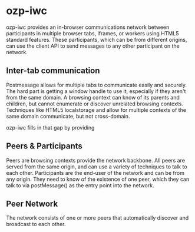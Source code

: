 ozp-iwc
==============================

ozp-iwc provides an in-browser communications network between participants in multiple browser tabs, 
iframes, or workers using HTML5 standard features.  These participants, which can be from different origins,
can use the client API to send messages to any other participant on the network.

Inter-tab communication
-----------------------
Postmessage allows for multiple tabs to communicate easily and securely.  The hard part is getting a window
handle to use it, especially if they aren't from the same domain.  A browsing context can know of its parents 
and children, but cannot enumerate or discover unrelated browsing contexts.  Techniques like HTML5 localstorage and 
allow for multiple contexts of the same domain communicate, but not cross-domain.

ozp-iwc fills in that gap by providing


Peers & Participants
--------------------
Peers are browsing contexts provide the network backbone.  All peers are served from the same origin, and can
use a variety of techniques to talk to each other.  Participants are the end-user of the network and can be from 
any origin.  They need to know of the existence of one peer, which they can talk to via postMessage() as the 
entry point into the network.

Peer Network
------------
The network consists of one or more peers that automatically discover and broadcast to each other.


